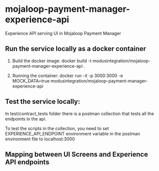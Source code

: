 # mojaloop-payment-manager-experience-api
Experience API serving UI in Mojaloop Payment Manager

## Run the service locally as a docker container
1. Build the docker image: docker build -t modusintegration/mojaloop-payment-manager-experience-api .

2. Running the container: docker run -it -p 3000:3000 -e MOCK_DATA=true modusintegration/mojaloop-payment-manager-experience-api

## Test the service locally:
In test/contract_tests folder there is a postman collection that tests all the endpoints in the api.

To test the scripts in the collection, you need to set EXPERIENCE_API_ENDPOINT environment variable in the postman environment file to localhost:3000

## Mapping between UI Screens and Experience API endpoints

